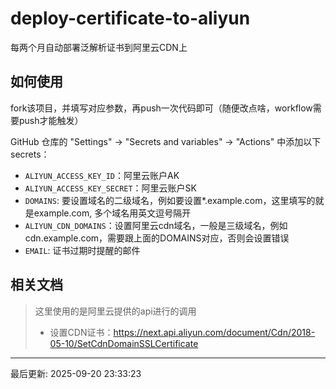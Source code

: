 # deploy-certificate-to-aliyun
每两个月自动部署泛解析证书到阿里云CDN上


## 如何使用

fork该项目，并填写对应参数，再push一次代码即可（随便改点啥，workflow需要push才能触发）

 GitHub 仓库的 "Settings" -> "Secrets and variables" -> "Actions" 中添加以下 secrets：

- `ALIYUN_ACCESS_KEY_ID`：阿里云账户AK
- `ALIYUN_ACCESS_KEY_SECRET`：阿里云账户SK
- `DOMAINS`: 要设置域名的二级域名，例如要设置*.example.com，这里填写的就是example.com, 多个域名用英文逗号隔开
- `ALIYUN_CDN_DOMAINS`：设置阿里云cdn域名，一般是三级域名，例如cdn.example.com，需要跟上面的DOMAINS对应，否则会设置错误
- `EMAIL`:  证书过期时提醒的邮件





## 相关文档

> 这里使用的是阿里云提供的api进行的调用
>
> - 设置CDN证书：https://next.api.aliyun.com/document/Cdn/2018-05-10/SetCdnDomainSSLCertificate

---
最后更新: 2025-09-20 23:33:23
